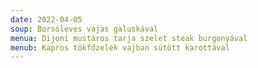 ```yaml
---
date: 2022-04-05
soup: Borsóleves vajas galuskával
menua: Dijoni mustáros tarja szelet steak burgonyával
menub: Kapros tökfőzelék vajban sütött karottával
---
```

